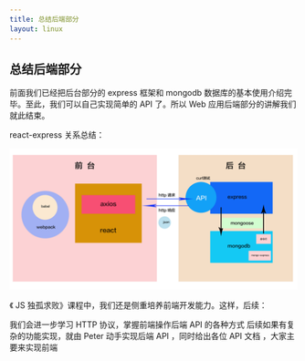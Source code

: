 ```yaml
---
title: 总结后端部分
layout: linux
---
```


## 总结后端部分

前面我们已经把后台部分的 express 框架和 mongodb 数据库的基本使用介绍完毕。至此，我们可以自己实现简单的 API 了。所以 Web 应用后端部分的讲解我们就此结束。

react-express 关系总结：

![Alt ""](../images/react-express_03.jpg)

《 JS 独孤求败》课程中，我们还是侧重培养前端开发能力。这样，后续：

我们会进一步学习 HTTP 协议，掌握前端操作后端 API 的各种方式
后续如果有复杂的功能实现，就由 Peter 动手实现后端 API ，同时给出各位 API 文档 ，大家主要来实现前端
